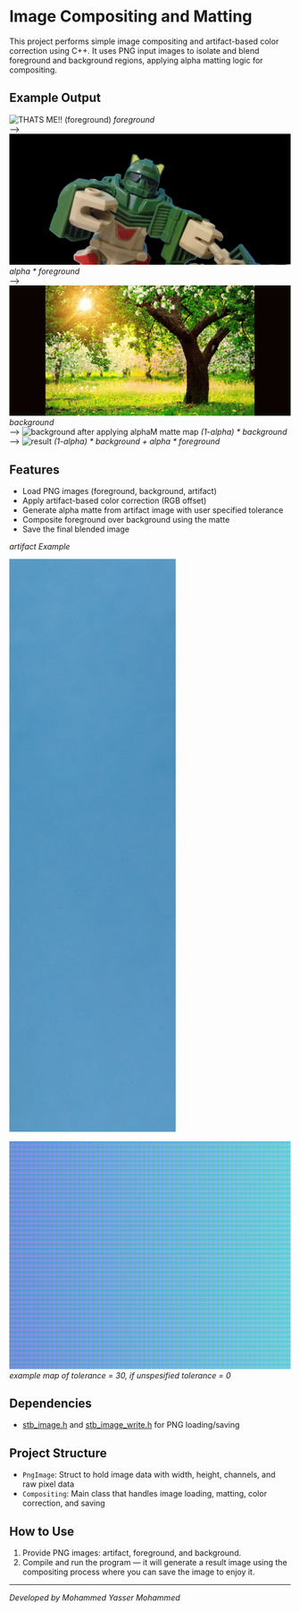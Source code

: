 # Image Compositing and Matting

This project performs simple image compositing and artifact-based color correction using C++. It uses PNG input images to isolate and blend foreground and background regions, applying alpha matting logic for compositing.

## Example Output
![THATS ME!! (foreground)](result/foreground/me.png)
*foreground*\
-->
![after artifact removal](result/foreground/foreground.png)
*alpha \* foreground*\
-->
![background](result/background/nature.png)
*background*\
-->
![background after applying alphaM matte map](result/background/background.png)
*(1-alpha) \* background*\
-->
![result](result/result.png)
*(1-alpha) \* background + alpha \* foreground*

## Features

- Load PNG images (foreground, background, artifact)
- Apply artifact-based color correction (RGB offset)
- Generate alpha matte from artifact image with    user specified tolerance
- Composite foreground over background using the matte
- Save the final blended image

*artifact Example*

![artifact Example](result/artifacts/my_wall.png)

![tolerance map](result/artifacts/artifact_tolerance.png)
*example map of tolerance = 30, if unspesified tolerance = 0*  

## Dependencies

- [stb_image.h](https://github.com/nothings/stb) and [stb_image_write.h](https://github.com/nothings/stb) for PNG loading/saving

## Project Structure

- `PngImage`: Struct to hold image data with width, height, channels, and raw pixel data
- `Compositing`: Main class that handles image loading, matting, color correction, and saving

## How to Use

1. Provide PNG images: artifact, foreground, and background.
2. Compile and run the program — it will generate a result image using the compositing process where you can save the image to enjoy it.

---

*Developed by Mohammed Yasser Mohammed*  


